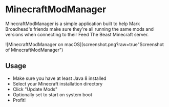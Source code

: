 # MinecraftModManager
MinecraftModManager is a simple application built to help Mark Broadhead's friends make sure they're all running the same mods and versions when connecting to their Feed The Beast Minecraft server.

![MinecraftModManager on macOS](screenshot.png?raw=true"Screenshot of MinecraftModManager")


## Usage
* Make sure you have at least Java 8 installed
* Select your Minecraft installation directory
* Click "Update Mods"
* Optionally set to start on system boot
* Profit!
